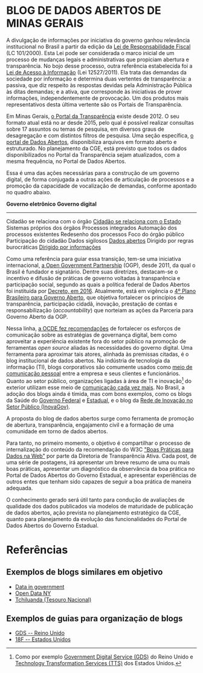 # BLOG DE DADOS ABERTOS DE MINAS GERAIS

A divulgação de informações por iniciativa do governo ganhou relevância institucional no Brasil a partir da edição da [Lei de Responsabilidade Fiscal](http://www.planalto.gov.br/ccivil_03/leis/lcp/lcp101.htm) (LC 101/2000). Esta Lei pode ser considerada o marco inicial de um processo de mudanças legais e administrativas que propiciam abertura e transparência. No bojo desse processo, outra referência estabelecida foi a [Lei de Acesso à Informação](http://www.planalto.gov.br/ccivil_03/_ato2011-2014/2011/lei/l12527.htm) (Lei 12527/2011). Ela trata das demandas da sociedade por informação e determina duas vertentes de transparência: a passiva, que diz respeito às respostas devidas pela Administração Pública às ditas demandas; e a ativa, que corresponde às iniciativas de prover informações, independentemente de provocação. Um dos produtos mais representativos desta última vertente são os Portais de Transparência.

Em Minas Gerais, [o Portal da Transparência](http://www.transparencia.mg.gov.br/images/stories/decreto-45969.pdf) existe desde 2012. O seu formato atual está no ar desde 2015, pelo qual é possível realizar consultas sobre 17 assuntos ou temas de pesquisa, em diversos graus de desagregação e com distintos filtros de pesquisa. Uma seção específica, [o portal de Dados Abertos](http://www.transparencia.mg.gov.br/dados-abertos), disponibiliza arquivos em formato aberto e estruturado. No planejamento da CGE, está previsto que todos os dados disponibilizados no Portal da Transparência sejam atualizados, com a mesma frequência, no Portal de Dados Abertos.

Essa é uma das ações necessárias para a construção de um governo digital, de forma conjugada a outras ações de articulação de processos e a promoção da capacidade de vocalização de demandas, conforme apontado no quadro abaixo.

  **Governo eletrônico**               **Governo digital**
  ------------------------------------ ------------------------------------------------------------------------------------------------------------------
  Cidadão se relaciona com o órgão     [Cidadão se relaciona com o Estado](http://www.planalto.gov.br/ccivil_03/_ato2011-2014/2011/lei/l12527.htm#art9)
  Sistemas próprios dos órgãos         Processos integrados
  Automação dos processos existentes   Redesenho dos processos
  Foco do órgão público                Participação do cidadão
  Dados sigilosos                      [Dados abertos](http://www.planalto.gov.br/ccivil_03/_ato2011-2014/2011/lei/l12527.htm#art3)
  Dirigido por regras burocráticas     [Dirigido por informações](http://www.planalto.gov.br/ccivil_03/_ato2011-2014/2011/lei/l12527.htm#art8)

Como uma referência para guiar essa transição, tem-se uma iniciativa internacional, [a Open Government Partnership](https://www.opengovpartnership.org/) (OGP), desde 2011, da qual o Brasil é fundador e signatário. Dentre suas diretrizes, destacam-se o incentivo e difusão de práticas de governo voltadas à transparência e participação social, segundo as quais a política federal de Dados Abertos foi instituída por [Decreto, em 2016](http://www.planalto.gov.br/ccivil_03/_ato2015-2018/2016/decreto/d8777.htm). Atualmente, está em vigência o [4º Plano Brasileiro para Governo Aberto](http://governoaberto.cgu.gov.br/no-brasil/copy_of_planos-de-acao/4o-plano-de-acao-brasileiro), que objetiva fortalecer os princípios de transparência, participação cidadã, inovação, prestação de contas e responsabilização (*accountability*) que norteiam as ações da Parceria para Governo Aberto da OGP.

Nessa linha, [a OCDE fez recomendações](https://read.oecd-ilibrary.org/governance/digital-government-review-of-brazil_9789264307636-en#page14) de fortalecer os esforços de comunicação sobre as estratégias de governança digital, bem como aproveitar a experiência existente fora do setor público na promoção de ferramentas *open source* aliadas às necessidades do governo digital. Uma ferramenta para aproximar tais atores, alinhada às premissas citadas, é o blog institucional de dados abertos. Na indústria de tecnologia da informação (TI), blogs corporativos são comumente usados como [meio de comunicação pessoal](https://ben.balter.com/2015/07/20/write-corporate-blog-posts-as-a-human/) entre a empresa e seus clientes e funcionários. Quanto ao setor público, organizações ligadas à área de TI e inovação[^1] do exterior utilizam esse meio de [comunicação cada vez mais](https://www.blog.gov.uk/). No Brasil, a adoção dos blogs ainda é tímida, mas com bons exemplos, como os blogs da Saúde do [Governo Federal](http://www.blog.saude.gov.br/) e [Estadual](http://blog.saude.mg.gov.br/), e o blog da [Rede de Inovação no Setor Público (InovaGov)](http://inova.gov.br/publicacoes/).

A proposta do blog de dados abertos surge como ferramenta de promoção de abertura, transparência, engajamento civil e a formação de uma comunidade em torno de dados abertos.

Para tanto, no primeiro momento, o objetivo é compartilhar o processo de internalização do conteúdo da recomendação do W3C ["Boas Práticas para Dados na Web"](http://www.w3c.br/traducoes/DWBP-pt-br/) por parte da Diretoria de Transparência Ativa. Cada post, de uma série de postagens, irá apresentar um breve resumo de uma ou mais boas práticas, apresentar um diagnóstico da observância da boa prática no Portal de Dados Abertos do Governo Estadual, e apresentar experiências de outros entes que tenham sido capazes de seguir a boa prática de maneira adequada.

O conhecimento gerado será útil tanto para condução de avaliações de qualidade dos dados publicados via modelos de maturidade de publicação de dados abertos, ação prevista no planejamento estratégico da CGE, quanto para planejamento da evolução das funcionalidades do Portal de Dados Abertos do Governo Estadual.

# Referências

## Exemplos de blogs similares em objetivo

* [Data in government](https://dataingovernment.blog.gov.uk/)
* [Open Data NY](https://opendata.cityofnewyork.us/blog/)
* [Tchiluanda (Tesouro Nacional)](https://medium.com/tchiluanda)

## Exemplos de guias para organização de blogs

* [GDS -- Reino Unido](https://www.gov.uk/guidance/content-design/blogging)
* [18F -- Estados Unidos](https://content-guide.18f.gov/)

[^1]: Como por exemplo [Government Digital Service (GDS)](https://www.gov.uk/guidance/content-design/blogging) do Reino Unido e [Technology Transformation Services (TTS)](https://handbook.18f.gov/blogging/) dos Estados Unidos.
